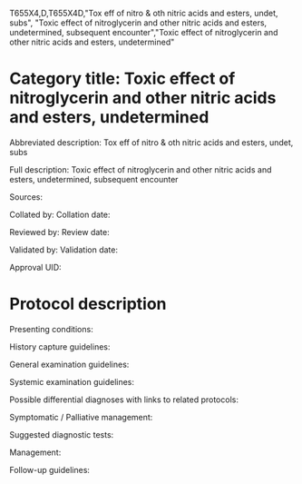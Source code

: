 T655X4,D,T655X4D,"Tox eff of nitro & oth nitric acids and esters, undet, subs", "Toxic effect of nitroglycerin and other nitric acids and esters, undetermined, subsequent encounter","Toxic effect of nitroglycerin and other nitric acids and esters, undetermined"
# Category title: Toxic effect of nitroglycerin and other nitric acids and esters, undetermined

Abbreviated description: Tox eff of nitro & oth nitric acids and esters, undet, subs

Full description: Toxic effect of nitroglycerin and other nitric acids and esters, undetermined, subsequent encounter

Sources:

Collated by:
Collation date:

Reviewed by:
Review date:

Validated by:
Validation date:

Approval UID:

# Protocol description

Presenting conditions:

History capture guidelines:

General examination guidelines:

Systemic examination guidelines:

Possible differential diagnoses with links to related protocols:

Symptomatic / Palliative management:

Suggested diagnostic tests:

Management:

Follow-up guidelines:
